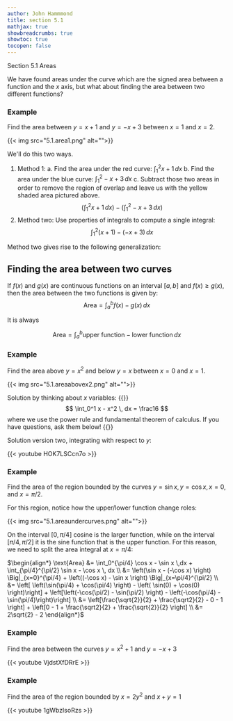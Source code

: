 ```yaml
---
author: John Hammmond
title: section 5.1
mathjax: true
showbreadcrumbs: true
showtoc: true
tocopen: false
---
```


Section 5.1 Areas 
<!--more-->

We have found areas under the curve which are the signed area between a function and the $x$ axis, but what about finding the area between two different functions?

### Example

Find the area between $y = x+1$ and $y=-x+3$ between $x=1$ and $x=2$. 

{{< img src="5.1.area1.png" alt="">}}

We'll do this two ways.

1. Method 1:
   a. Find the area under the red curve:
   $\int_1^2 x+1 \,dx$ 
   b. Find the area under the blue curve:
   $\int_1^2 -x + 3 \,dx$
   c. Subtract those two areas in order to remove the region of overlap and leave us with the yellow shaded area pictured above. 
    $$
\left(\int_1^2 x+1 \,dx \right) - \left( \int_1^2 -x + 3 \, dx \right)
    $$
2. Method two:
   Use properties of integrals to compute a single integral: 
  $$
\int_1^2 (x+1) - (-x + 3) \, dx
$$

Method two gives rise to the following generalization: 

## Finding the area between two curves

If $f(x)$ and $g(x)$ are continuous functions on an interval $[a, b]$ and $f(x) \ge g(x)$, then the area between the two functions is given by:
$$
\text{Area} = \int_a^b f(x) - g(x) \, dx
$$

It is always 

$$
\text{Area} = \int_a^b \text{upper function}  - \text{lower function} \, dx
$$
### Example 
Find the area above $y=x^2$ and below $y=x$ between $x=0$ and $x=1$. 

{{< img src="5.1.areaabovex2.png" alt="">}}

Solution by thinking about $x$ variables: 
{{<spoiler>}}
$$
\int_0^1 x - x^2 \, dx  = \frac16
$$
where we use the power rule and fundamental theorem of calculus. If you have questions, ask them below!
{{</spoiler>}}

Solution version two, integrating with respect to $y$:

{{< youtube HOK7LSCcn7o >}}

### Example 
Find the area of the region bounded by the curves $y=\sin x, y=\cos x, x=0$, and $x=\pi/2$.

For this region, notice how the upper/lower function change roles: 

{{< img src="5.1.areaundercurves.png" alt="">}}

On the interval $[0, \pi/4]$ cosine is the larger function, while on the interval $[\pi/4, \pi/2]$ it is the sine function that is the upper function. For this reason, we need to split the area integral at $x=\pi/4$: 

$\begin{align*}
\text{Area} &= \int_0^{\pi/4} \cos x - \sin x \,dx + \int_{\pi/4}^{\pi/2} \sin x - \cos x \, dx \\
&= \left(\sin x - (-\cos x) \right) \Big|_{x=0}^{\pi/4} + \left((-\cos x) - \sin x \right)  \Big|_{x=\pi/4}^{\pi/2} \\
&= \left[ \left(\sin(\pi/4) + \cos(\pi/4) \right) - \left( \sin(0) + \cos(0) \right)\right] + \left[\left(-\cos(\pi/2) - \sin(\pi/2) \right) - \left(-\cos(\pi/4) - \sin(\pi/4)\right)\right] \\
&= \left[\frac{\sqrt{2}}{2} + \frac{\sqrt2}{2} - 0 - 1 \right] + \left[0 - 1 + \frac{\sqrt2}{2} + \frac{\sqrt{2}}{2} \right] \\
&= 2\sqrt{2} - 2
\end{align*}$

### Example

Find the area between the curves $y=x^2 + 1$ and $y=-x+3$ 

{{< youtube VjdstXfDRrE >}}


### Example 

Find the area of the region bounded by $x=2y^2$ and $x+y = 1$

{{< youtube 1gWbzIsoRzs >}}
